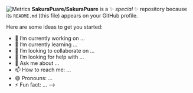 ![Metrics](https://metrics.lecoq.io/SakuraPuare?template=classic&followup=1&activity=1&isocalendar=1&languages=1&pagespeed=1&posts=1&stars=1&tweets=1&pagespeed.detailed=false&pagespeed.screenshot=false&posts.limit=4&posts.source=dev.to&isocalendar.duration=half-year&tweets.limit=2&stars.limit=4&activity.limit=5&activity.days=14&activity.filter=all&config.timezone=Asia%2FShanghai&config.animated=true)
**SakuraPuare/SakuraPuare** is a ✨ _special_ ✨ repository because its `README.md` (this file) appears on your GitHub profile.

Here are some ideas to get you started:

- 🔭 I’m currently working on ...
- 🌱 I’m currently learning ...
- 👯 I’m looking to collaborate on ...
- 🤔 I’m looking for help with ...
- 💬 Ask me about ...
- 📫 How to reach me: ...
- 😄 Pronouns: ...
- ⚡ Fun fact: ...
-->
